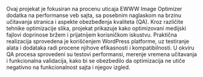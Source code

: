  Ovaj projekat je fokusiran na procenu uticaja EWWW Image Optimizer dodatka na performanse veb sajta, sa posebnim naglaskom na brzinu učitavanja stranica i aspekte obezbeđenja kvaliteta (QA). Kroz različite tehnike optimizacije slika, projekat prikazuje kako optimizovani medijski fajlovi doprinose bržem i prijatnijem korisničkom iskustvu. Praktična realizacija sprovedena je korišćenjem WordPress platforme, uz testiranje alata i dodataka radi procene njihove efikasnosti i kompatibilnosti. U okviru QA procesa sprovedeni su testovi performansi, merenje vremena učitavanja i funkcionalna validacija, kako bi se obezbedilo da optimizacija ne utiče negativno na funkcionalnost sajta i njegov izgled.
